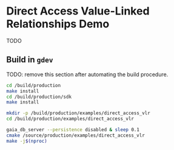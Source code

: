 # Direct Access Value-Linked Relationships Demo
TODO

## Build in `gdev`
TODO: remove this section after automating the build procedure.

```bash
cd /build/production
make install
cd /build/production/sdk
make install

mkdir -p /build/production/examples/direct_access_vlr
cd /build/production/examples/direct_access_vlr

gaia_db_server --persistence disabled & sleep 0.1
cmake /source/production/examples/direct_access_vlr
make -j$(nproc)
```
